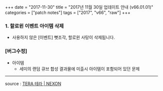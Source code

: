 +++
date = "2017-11-30"
title = "2017년 11월 30일 업데이트 안내 (v66.01.01)"
categories = ["patch notes"]
tags = ["2017", "v66", "raw"]
+++

### 1. 할로윈 이벤트 아이템 삭제
- 사용하지 않은 [이벤트] 뼛조각, 할로윈 사탕이 삭제됩니다.

### [버그수정]
- 아이템
  - 세미의 랜덤 큐브 합성 결과물에 미출시 아이템이 포함되어 있던 문제

----

source : [TERA 테라 | NEXON](http://tera.nexon.com/news/update/view.aspx?n4articlesn=308)